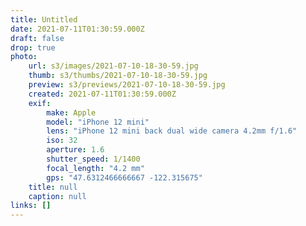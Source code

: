 ```yaml
---
title: Untitled
date: 2021-07-11T01:30:59.000Z
draft: false
drop: true
photo:
    url: s3/images/2021-07-10-18-30-59.jpg
    thumb: s3/thumbs/2021-07-10-18-30-59.jpg
    preview: s3/previews/2021-07-10-18-30-59.jpg
    created: 2021-07-11T01:30:59.000Z
    exif:
        make: Apple
        model: "iPhone 12 mini"
        lens: "iPhone 12 mini back dual wide camera 4.2mm f/1.6"
        iso: 32
        aperture: 1.6
        shutter_speed: 1/1400
        focal_length: "4.2 mm"
        gps: "47.6312466666667 -122.315675"
    title: null
    caption: null
links: []
---
```


